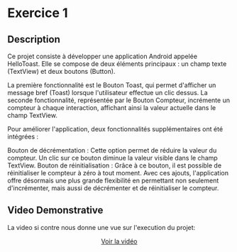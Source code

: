 # Exercice 1 

## Description
Ce projet consiste à développer une application Android appelée HelloToast. Elle se compose de deux éléments principaux : un champ texte (TextView) et deux boutons (Button).

La première fonctionnalité est le Bouton Toast, qui permet d'afficher un message bref (Toast) lorsque l'utilisateur effectue un clic dessus. La seconde fonctionnalité, représentée par le Bouton Compteur, incrémente un compteur à chaque interaction, affichant ainsi la valeur actuelle dans le champ TextView.

Pour améliorer l'application, deux fonctionnalités supplémentaires ont été intégrées :

Bouton de décrémentation : Cette option permet de réduire la valeur du compteur. Un clic sur ce bouton diminue la valeur visible dans le champ TextView.
Bouton de réinitialisation : Grâce à ce bouton, il est possible de réinitialiser le compteur à zéro à tout moment.
Avec ces ajouts, l'application offre désormais une plus grande flexibilité en permettant non seulement d'incrémenter, mais aussi de décrémenter et de réinitialiser le compteur.

## Video Demonstrative

La video si contre nous donne une vue sur l'execution du projet: 

<div align="center">

[Voir la vidéo](https://github.com/user-attachments/assets/c1c54bed-4e5d-43fa-ad3f-5c19ec0f2b1d)

</div>
